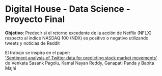 # Digital House - Data Science - Proyecto Final

**Objetivo**: Predecir si el retorno excedente de la acción de Netflix (NFLX) respecto al índice NASDAQ 100 (NDX) es positivo o negativo  utilizando tweets y noticias de Reddit  

El trabajo se inspira en el paper:  
['Sentiment analysis of Twitter data for predicting stock market movements'](https://ieeexplore.ieee.org/document/7955659)  
de Venkata Sasank Pagolu, Kamal Nayan Reddy, Ganapati Panda y Babita Majhi





